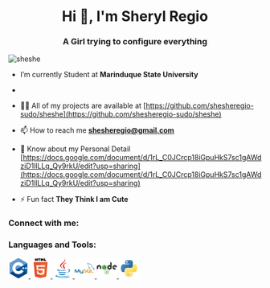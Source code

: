 <h1 align="center">Hi 👋, I'm Sheryl Regio</h1>
<h3 align="center">A Girl trying to configure everything</h3>

<p align="left"> <img src="https://komarev.com/ghpvc/?username=sheshe&label=Profile%20views&color=0e75b6&style=flat" alt="sheshe" /> </p>

- I’m currently Student at **Marinduque State University**
- 
- 👨‍💻 All of my projects are available at [https://github.com/shesheregio-sudo/sheshe](https://github.com/shesheregio-sudo/sheshe)

- 📫 How to reach me **shesheregio@gmail.com**

- 📄 Know about my Personal Detail [https://docs.google.com/document/d/1rL_C0JCrcp18iGpuHkS7sc1gAWdziD1llLLq_Qy9rkU/edit?usp=sharing](https://docs.google.com/document/d/1rL_C0JCrcp18iGpuHkS7sc1gAWdziD1llLLq_Qy9rkU/edit?usp=sharing)

- ⚡ Fun fact **They Think I am Cute**

<h3 align="left">Connect with me:</h3>
<p align="left">
</p>

<h3 align="left">Languages and Tools:</h3>
<p align="left"> <a href="https://www.w3schools.com/cpp/" target="_blank" rel="noreferrer"> <img src="https://raw.githubusercontent.com/devicons/devicon/master/icons/cplusplus/cplusplus-original.svg" alt="cplusplus" width="40" height="40"/> </a> <a href="https://www.w3.org/html/" target="_blank" rel="noreferrer"> <img src="https://raw.githubusercontent.com/devicons/devicon/master/icons/html5/html5-original-wordmark.svg" alt="html5" width="40" height="40"/> </a> <a href="https://www.java.com" target="_blank" rel="noreferrer"> <img src="https://raw.githubusercontent.com/devicons/devicon/master/icons/java/java-original.svg" alt="java" width="40" height="40"/> </a> <a href="https://www.mysql.com/" target="_blank" rel="noreferrer"> <img src="https://raw.githubusercontent.com/devicons/devicon/master/icons/mysql/mysql-original-wordmark.svg" alt="mysql" width="40" height="40"/> </a> <a href="https://nodejs.org" target="_blank" rel="noreferrer"> <img src="https://raw.githubusercontent.com/devicons/devicon/master/icons/nodejs/nodejs-original-wordmark.svg" alt="nodejs" width="40" height="40"/> </a> <a href="https://www.python.org" target="_blank" rel="noreferrer"> <img src="https://raw.githubusercontent.com/devicons/devicon/master/icons/python/python-original.svg" alt="python" width="40" height="40"/> </a> </p>
